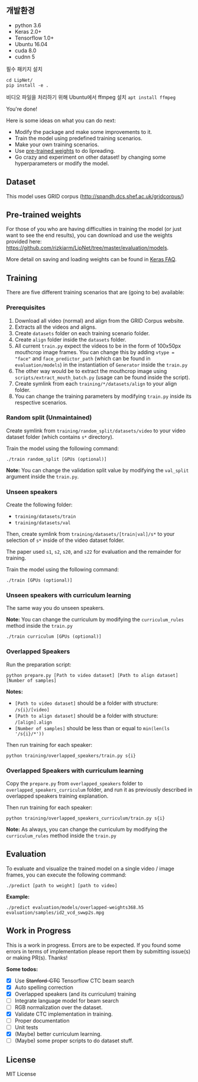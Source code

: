 

## 개발환경
* python 3.6
* Keras 2.0+
* Tensorflow 1.0+
* Ubuntu 16.04  
*  cuda 8.0  
*  cudnn 5
  

필수 패키지 설치
```
cd LipNet/
pip install -e .
```
비디오 파일을 처리하기 위해 Ubuntu에서 ffmpeg 설치
``apt install ffmpeg``

You're done!

Here is some ideas on what you can do next:
* Modify the package and make some improvements to it.
* Train the model using predefined training scenarios.
* Make your own training scenarios.
* Use [pre-trained weights](https://github.com/rizkiarm/LipNet/tree/master/evaluation/models) to do lipreading.
* Go crazy and experiment on other dataset! by changing some hyperparameters or modify the model.

## Dataset
This model uses GRID corpus (http://spandh.dcs.shef.ac.uk/gridcorpus/)

## Pre-trained weights
For those of you who are having difficulties in training the model (or just want to see the end results), you can download and use the weights provided here: https://github.com/rizkiarm/LipNet/tree/master/evaluation/models. 

More detail on saving and loading weights can be found in [Keras FAQ](https://keras.io/getting-started/faq/#how-can-i-save-a-keras-model).

## Training
There are five different training scenarios that are (going to be) available:

### Prerequisites
1. Download all video (normal) and align from the GRID Corpus website.
2. Extracts all the videos and aligns.
3. Create ``datasets`` folder on each training scenario folder.
4. Create ``align`` folder inside the ``datasets`` folder.
5. All current ``train.py`` expect the videos to be in the form of 100x50px mouthcrop image frames.
You can change this by adding ``vtype = "face"`` and ``face_predictor_path`` (which can be found in ``evaluation/models``) in the instantiation of ``Generator`` inside the ``train.py``
6. The other way would be to extract the mouthcrop image using ``scripts/extract_mouth_batch.py`` (usage can be found inside the script).
7. Create symlink from each ``training/*/datasets/align`` to your align folder.
8. You can change the training parameters by modifying ``train.py`` inside its respective scenarios.

### Random split (Unmaintained)
Create symlink from ``training/random_split/datasets/video`` to your video dataset folder (which contains ``s*`` directory).

Train the model using the following command:
```
./train random_split [GPUs (optional)]
```

**Note:** You can change the validation split value by modifying the ``val_split`` argument inside the ``train.py``.
### Unseen speakers
Create the following folder:
* ``training/datasets/train``
* ``training/datasets/val``

Then, create symlink from ``training/datasets/[train|val]/s*`` to your selection of ``s*`` inside of the video dataset folder.

The paper used ``s1``, ``s2``, ``s20``, and ``s22`` for evaluation and the remainder for training.

Train the model using the following command:
```
./train [GPUs (optional)]
```
### Unseen speakers with curriculum learning
The same way you do unseen speakers.

**Note:** You can change the curriculum by modifying the ``curriculum_rules`` method inside the ``train.py``

```
./train curriculum [GPUs (optional)]
```

### Overlapped Speakers
Run the preparation script:
```
python prepare.py [Path to video dataset] [Path to align dataset] [Number of samples]
```
**Notes:**
- ``[Path to video dataset]`` should be a folder with structure: ``/s{i}/[video]``
- ``[Path to align dataset]`` should be a folder with structure: ``/[align].align``
- ``[Number of samples]`` should be less than or equal to ``min(len(ls '/s{i}/*'))``

Then run training for each speaker:
```
python training/overlapped_speakers/train.py s{i}
```

### Overlapped Speakers with curriculum learning
Copy the ``prepare.py`` from ``overlapped_speakers`` folder to ``overlapped_speakers_curriculum`` folder, 
and run it as previously described in overlapped speakers training explanation.

Then run training for each speaker:
```
python training/overlapped_speakers_curriculum/train.py s{i}
```
**Note:** As always, you can change the curriculum by modifying the ``curriculum_rules`` method inside the ``train.py``

## Evaluation
To evaluate and visualize the trained model on a single video / image frames, you can execute the following command:
```
./predict [path to weight] [path to video]
```
**Example:**
```
./predict evaluation/models/overlapped-weights368.h5 evaluation/samples/id2_vcd_swwp2s.mpg
```
## Work in Progress
This is a work in progress. Errors are to be expected.
If you found some errors in terms of implementation please report them by submitting issue(s) or making PR(s). Thanks!

**Some todos:**
- [X] Use ~~Stanford-CTC~~ Tensorflow CTC beam search
- [X] Auto spelling correction
- [X] Overlapped speakers (and its curriculum) training
- [ ] Integrate language model for beam search
- [ ] RGB normalization over the dataset.
- [X] Validate CTC implementation in training.
- [ ] Proper documentation
- [ ] Unit tests
- [X] (Maybe) better curriculum learning.
- [ ] (Maybe) some proper scripts to do dataset stuff.

## License
MIT License

